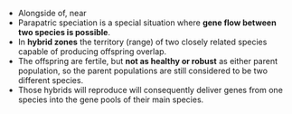 - Alongside of, near
- Parapatric speciation is a special situation where **gene flow between two species is possible**.
- In **hybrid zones** the territory (range) of two closely related species capable of producing offspring overlap.
- The offspring are fertile, but **not as healthy or robust** as either parent population, so the parent populations are still considered to be two different species.
- Those hybrids will reproduce will consequently deliver genes from one species into the gene pools of their main species.